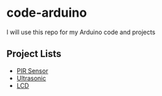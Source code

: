 # code-arduino
I will use this repo for my Arduino code and projects

## Project Lists
- [PIR Sensor](PIR-Sensor-Project/PIR-Sensor-README.md)
- [Ultrasonic](Ultrasonic-Project/Ultrasonic-README.md)
- [LCD](LCD-Project/LCD-README.md)